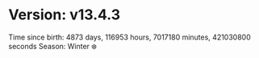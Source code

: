 # Version: v13.4.3
Time since birth: 4873 days, 116953 hours, 7017180 minutes, 421030800 seconds
Season: Winter ❄️
